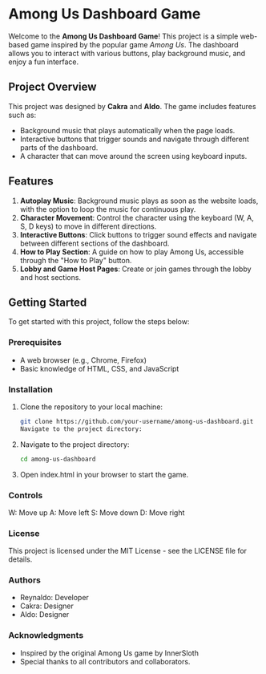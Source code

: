 # Among Us Dashboard Game

Welcome to the **Among Us Dashboard Game**! This project is a simple web-based game inspired by the popular game *Among Us*. The dashboard allows you to interact with various buttons, play background music, and enjoy a fun interface.

## Project Overview

This project was designed by **Cakra** and **Aldo**. The game includes features such as:

- Background music that plays automatically when the page loads.
- Interactive buttons that trigger sounds and navigate through different parts of the dashboard.
- A character that can move around the screen using keyboard inputs.

## Features

1. **Autoplay Music**: Background music plays as soon as the website loads, with the option to loop the music for continuous play.
2. **Character Movement**: Control the character using the keyboard (W, A, S, D keys) to move in different directions.
3. **Interactive Buttons**: Click buttons to trigger sound effects and navigate between different sections of the dashboard.
4. **How to Play Section**: A guide on how to play Among Us, accessible through the "How to Play" button.
5. **Lobby and Game Host Pages**: Create or join games through the lobby and host sections.

## Getting Started

To get started with this project, follow the steps below:

### Prerequisites

- A web browser (e.g., Chrome, Firefox)
- Basic knowledge of HTML, CSS, and JavaScript

### Installation

1. Clone the repository to your local machine:
   ```bash
   git clone https://github.com/your-username/among-us-dashboard.git
   Navigate to the project directory:
2. Navigate to the project directory:
   ```bash
   cd among-us-dashboard
3. Open index.html in your browser to start the game.

### Controls
W: Move up
A: Move left
S: Move down
D: Move right

### License
This project is licensed under the MIT License - see the LICENSE file for details.

### Authors
- Reynaldo: Developer
- Cakra: Designer
- Aldo: Designer

### Acknowledgments
- Inspired by the original Among Us game by InnerSloth
- Special thanks to all contributors and collaborators.
